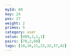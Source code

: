 ```yaml
---
myId: 80
key: 24
pos: 27
weight: 2
primes: 5
category: user
value: [409,3,1,1]
pairs: [70,2,60]
tags: [10,16,21,23,32,37,42]
---
```

